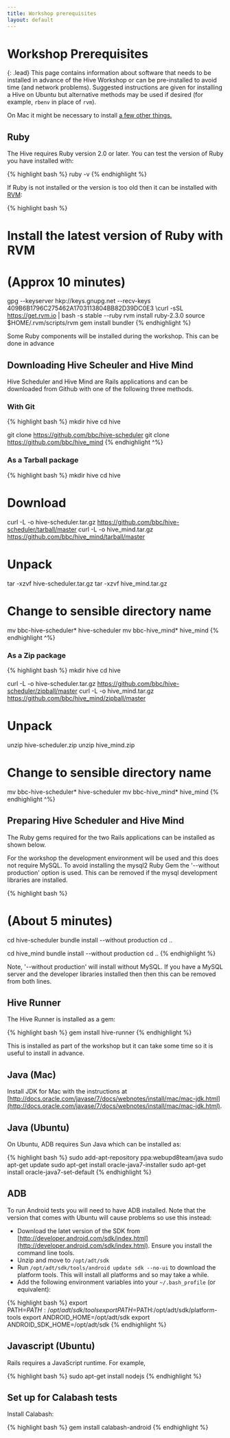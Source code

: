 ```yaml
---
title: Workshop prerequisites
layout: default
---
```


# Workshop Prerequisites

{: .lead}
This page contains information about software that needs to be installed in
advance of the Hive Workshop or can be pre-installed to avoid time (and network
problems). Suggested instructions are given for installing a Hive on Ubuntu but
alternative methods may be used if desired (for example, `rbenv` in place of
`rvm`).

On Mac it might be necessary to install 
<a href="/hive-ci/workshop/mac-preinstall.html">a few other things.</a>

## Ruby

The Hive requires Ruby version 2.0 or later. You can test the version of Ruby
you have installed with:

{% highlight bash %}
ruby -v
{% endhighlight %}

If Ruby is not installed or the version is too old then it can be installed
with [RVM](https://rvm.io/rvm/install):

{% highlight bash %}
# Install the latest version of Ruby with RVM
# (Approx 10 minutes)
gpg --keyserver hkp://keys.gnupg.net --recv-keys 409B6B1796C275462A1703113804BB82D39DC0E3
\curl -sSL https://get.rvm.io | bash -s stable --ruby
rvm install ruby-2.3.0
source $HOME/.rvm/scripts/rvm
gem install bundler
{% endhighlight %}

Some Ruby components will be installed during the workshop. This can be done in
advance

## Downloading Hive Scheuler and Hive Mind

Hive Scheduler and Hive Mind are Rails applications and can be
downloaded from Github with one of the following three methods.

### With Git

{% highlight bash %}
mkdir hive
cd hive

git clone https://github.com/bbc/hive-scheduler
git clone https://github.com/bbc/hive_mind
{% endhighlight ^%}

### As a Tarball package

{% highlight bash %}
mkdir hive
cd hive

# Download
curl -L -o hive-scheduler.tar.gz https://github.com/bbc/hive-scheduler/tarball/master
curl -L -o hive_mind.tar.gz https://github.com/bbc/hive_mind/tarball/master

# Unpack
tar -xzvf hive-scheduler.tar.gz
tar -xzvf hive_mind.tar.gz

# Change to sensible directory name
mv bbc-hive-scheduler* hive-scheduler
mv bbc-hive_mind* hive_mind
{% endhighlight ^%}

### As a Zip package

{% highlight bash %}
mkdir hive
cd hive

curl -L -o hive-scheduler.tar.gz https://github.com/bbc/hive-scheduler/zipball/master
curl -L -o hive_mind.tar.gz https://github.com/bbc/hive_mind/zipball/master

# Unpack
unzip hive-scheduler.zip
unzip hive_mind.zip

# Change to sensible directory name
mv bbc-hive-scheduler* hive-scheduler
mv bbc-hive_mind* hive_mind
{% endhighlight ^%}

## Preparing Hive Scheduler and Hive Mind

The Ruby gems required for the two Rails applications can be installed as shown
below.

For the workshop the development environment will be used and this does not
require MySQL. To avoid installing the mysql2 Ruby Gem the
'--without production' option is used. This can be removed if the mysql
development libraries are installed.

{% highlight bash %}
# (About 5 minutes)
cd hive-scheduler
bundle install --without production
cd ..

cd hive_mind
bundle install --without production
cd ..
{% endhighlight %}

Note, '--without production' will install without MySQL. If you
have a MySQL server and the developer libraries installed then then this can be
removed from both lines.

## Hive Runner

The Hive Runner is installed as a gem:

{% highlight bash %}
gem install hive-runner
{% endhighlight %}

This is installed as part of the workshop but it can take some time so it is
useful to install in advance.

## Java (Mac)

Install JDK for Mac with the instructions at
[http://docs.oracle.com/javase/7/docs/webnotes/install/mac/mac-jdk.html](http://docs.oracle.com/javase/7/docs/webnotes/install/mac/mac-jdk.html).

## Java (Ubuntu)

On Ubuntu, ADB requires Sun Java which can be installed as:

{% highlight bash %}
sudo add-apt-repository ppa:webupd8team/java
sudo apt-get update
sudo apt-get install oracle-java7-installer
sudo apt-get install oracle-java7-set-default
{% endhighlight %}

## ADB

To run Android tests you will need to have ADB installed. Note that the version
that comes with Ubuntu will cause problems so use this instead:

* Download the latet version of the SDK from [http://developer.android.com/sdk/index.html](http://developer.android.com/sdk/index.html). Ensure you install the
  command line tools.
* Unzip and move to `/opt/adt/sdk`
* Run `/opt/adt/sdk/tools/android update sdk --no-ui` to download the platform
  tools. This will install all platforms and so may take a while.
* Add the following environment variables into your `~/.bash_profile` (or
  equivalent):

{% highlight bash %}
export PATH=$PATH:/opt/adt/sdk/tools
export PATH=$PATH:/opt/adt/sdk/platform-tools
export ANDROID_HOME=/opt/adt/sdk
export ANDROID_SDK_HOME=/opt/adt/sdk
{% endhighlight %}

## Javascript (Ubuntu)

Rails requires a JavaScript runtime. For example,

{% highlight bash %}
sudo apt-get install nodejs
{% endhighlight %}

## Set up for Calabash tests

Install Calabash:

{% highlight bash %}
gem install calabash-android
{% endhighlight %}
